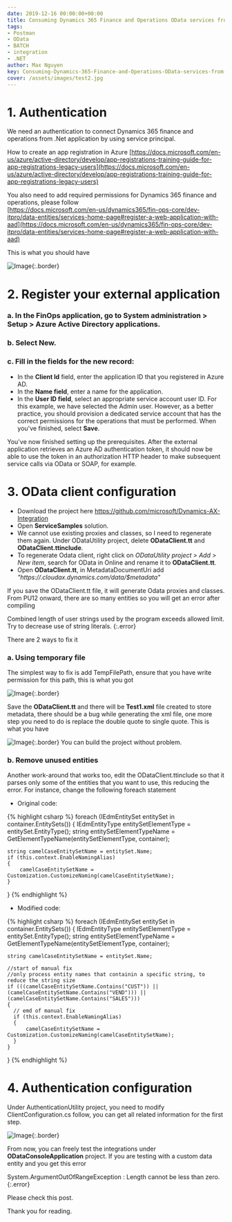 ```yaml
---
date: 2019-12-16 00:00:00+00:00
title: Consuming Dynamics 365 Finance and Operations OData services from .NET 
tags:
- Postman
- OData
- BATCH
- integration
- .NET
author: Max Nguyen
key: Consuming-Dynamics-365-Finance-and-Operations-OData-services-from-.NET
cover: /assets/images/test2.jpg
---
```


# 1. Authentication 

We need an authentication to connect Dynamics 365 finance and operations from .Net application by using service principal.  

How to create an app registration in Azure [https://docs.microsoft.com/en-us/azure/active-directory/develop/app-registrations-training-guide-for-app-registrations-legacy-users](https://docs.microsoft.com/en-us/azure/active-directory/develop/app-registrations-training-guide-for-app-registrations-legacy-users) 

You also need to add required permissions for Dynamics 365 finance and operations, please follow  
[https://docs.microsoft.com/en-us/dynamics365/fin-ops-core/dev-itpro/data-entities/services-home-page#register-a-web-application-with-aad](https://docs.microsoft.com/en-us/dynamics365/fin-ops-core/dev-itpro/data-entities/services-home-page#register-a-web-application-with-aad)

This is what you should have

![Image]({{site.url}}/assets/imagesposts/Consuming-Dynamics-365-Finance-and-Operations-OData-services-from-NET_1.png){:.border}

# 2. Register your external application

### a. In the FinOps application, go to **System administration > Setup > Azure Active Directory applications**.
### b.	Select **New**.
### c.	Fill in the fields for the new record:

* In the **Client Id** field, enter the application ID that you registered in Azure AD.
* In the **Name field**, enter a name for the application.
* In the **User ID field**, select an appropriate service account user ID. For this example, we have selected the Admin user. However, as a better practice, you should provision a dedicated service account that has the correct permissions for the operations that must be performed. When you've finished, select **Save**.

You've now finished setting up the prerequisites. After the external application retrieves an Azure AD authentication token, it should now be able to use the token in an authorization HTTP header to make subsequent service calls via OData or SOAP, for example.

# 3. OData client configuration

* Download the project here https://github.com/microsoft/Dynamics-AX-Integration
* Open **ServiceSamples** solution.
* We cannot use existing proxies and classes, so I need to regenerate them again. Under ODataUtility project, delete **ODataClient.tt** and **ODataClient.ttinclude**. 
* To regenerate Odata client, right click on *ODataUtility project > Add > New item*, search for OData in Online and rename it to **ODataClient.tt**.
* Open **ODataClient.tt**, in MetadataDocumentUri add *"https://<yourEnvironment>.cloudax.dynamics.com/data/$metadata"*

If you save the ODataClient.tt file, it will generate Odata proxies and classes. From PU12 onward, there are so many entities so you will get an error after compiling 

Combined length of user strings used by the program exceeds allowed limit. Try to decrease use of string literals.
{:.error}

There are 2 ways to fix it

### a. Using temporary file

The simplest way to fix is add TempFilePath, ensure that you have write permission for this path, this is what you got

![Image]({{site.url}}/assets/imagesposts/Consuming-Dynamics-365-Finance-and-Operations-OData-services-from-NET_2.png){:.border}

Save the **ODataClient.tt** and there will be **Test1.xml** file created to store metadata, there should be a bug while generating the xml file, one more step you need to do is replace the double quote to single quote. This is what you have 

![Image]({{site.url}}/assets/imagesposts/Consuming-Dynamics-365-Finance-and-Operations-OData-services-from-NET_3.png){:.border}
You can build the project without problem.

### b. Remove unused entities

Another work-around that works too, edit the ODataClient.ttinclude so that it parses only some of the entities that you want to use, this reducing the error. For instance, change the following foreach statement

* Original code:

{% highlight csharp %}
foreach (IEdmEntitySet entitySet in container.EntitySets())
{
    IEdmEntityType entitySetElementType = entitySet.EntityType();
    string entitySetElementTypeName = GetElementTypeName(entitySetElementType, container);

    string camelCaseEntitySetName = entitySet.Name;
    if (this.context.EnableNamingAlias)
    {
        camelCaseEntitySetName = Customization.CustomizeNaming(camelCaseEntitySetName);
    }
}
{% endhighlight %}

* Modified code:

{% highlight csharp %}
foreach (IEdmEntitySet entitySet in container.EntitySets())
{
    IEdmEntityType entitySetElementType = entitySet.EntityType();
    string entitySetElementTypeName = GetElementTypeName(entitySetElementType, container);

    string camelCaseEntitySetName = entitySet.Name;

    //start of manual fix 
    //only process entity names that containin a specific string, to reduce the string size
    if (((camelCaseEntitySetName.Contains("CUST")) || (camelCaseEntitySetName.Contains("VEND"))) || (camelCaseEntitySetName.Contains("SALES")))
    {
      // emd of manual fix
      if (this.context.EnableNamingAlias)
      {
          camelCaseEntitySetName = Customization.CustomizeNaming(camelCaseEntitySetName);
      }
    }
}
{% endhighlight %}

# 4. Authentication configuration

Under AuthenticationUtility project, you need to modify ClientConfiguration.cs follow, you can get all related information for the first step.

![Image]({{site.url}}/assets/imagesposts/Consuming-Dynamics-365-Finance-and-Operations-OData-services-from-NET_4.png){:.border}
 
From now, you can freely test the integrations under **ODataConsoleApplication** project.
If you are testing with a custom data entity and you get this error 

System.ArgumentOutOfRangeException : Length cannot be less than zero.
{:.error}

Please check this post.

Thank you for reading.
